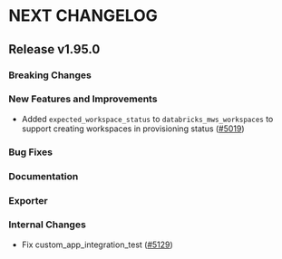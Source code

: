 # NEXT CHANGELOG

## Release v1.95.0

### Breaking Changes

### New Features and Improvements

* Added `expected_workspace_status` to `databricks_mws_workspaces` to support creating workspaces in provisioning status ([#5019](https://github.com/databricks/terraform-provider-databricks/pull/5019))

### Bug Fixes

### Documentation

### Exporter

### Internal Changes

* Fix custom_app_integration_test ([#5129](https://github.com/databricks/terraform-provider-databricks/pull/5129))
